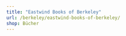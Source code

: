 ```yaml
---
title: "Eastwind Books of Berkeley"
url: /berkeley/eastwind-books-of-berkeley/
shop: Bücher
---
```

